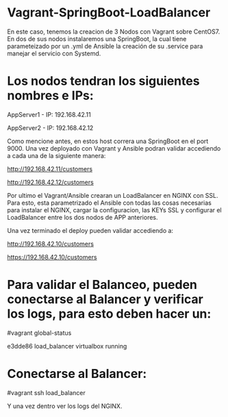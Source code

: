 # Vagrant-SpringBoot-LoadBalancer

En este caso, tenemos la creacion de 3 Nodos con Vagrant sobre CentOS7.
En dos de sus nodos instalaremos una SpringBoot, la cual tiene parameteizado por un .yml de Ansible la creación de su .service para manejar el servicio con Systemd.

# Los nodos tendran los siguientes nombres e IPs:

AppServer1 - IP: 192.168.42.11 

AppServer2 - IP: 192.168.42.12

Como mencione antes, en estos host correra una SpringBoot en el port 9000. Una vez deployado con Vagrant y Ansible podran validar accediendo a cada una de la siguiente manera:

http://192.168.42.11/customers

http://192.168.42.12/customers

Por ultimo el Vagrant/Ansible crearan un LoadBalancer en NGINX con SSL.
Para esto, esta parametrizado el Ansible con todas las cosas necesarias para instalar el NGINX, cargar la configuracion, las KEYs SSL y configurar el LoadBalancer entre los dos nodos de APP anteriores.

Una vez terminado el deploy pueden validar accediendo a:

http://192.168.42.10/customers

https://192.168.42.10/customers

# Para validar el Balanceo, pueden conectarse al Balancer y verificar los logs, para esto deben hacer un:

#vagrant global-status 

e3dde86 load_balancer virtualbox running

# Conectarse al Balancer:

#vagrant ssh load_balancer

Y una vez dentro ver los logs del NGINX.
